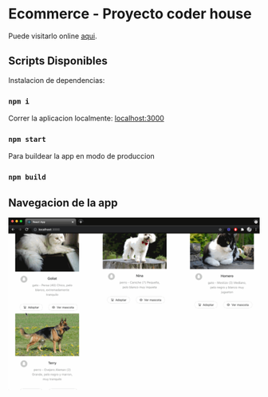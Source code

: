 # Ecommerce - Proyecto coder house

Puede visitarlo online [aqui](https://hernangh.github.io/reactjs/).

## Scripts Disponibles

Instalacion de dependencias:

### `npm i`

Correr la aplicacion localmente: [localhost:3000](http://localhost:3000/)

### `npm start`

Para buildear la app en modo de produccion

### `npm build`


## Navegacion de la app 

![GIF](/git-app.gif "NAVEGACION")
